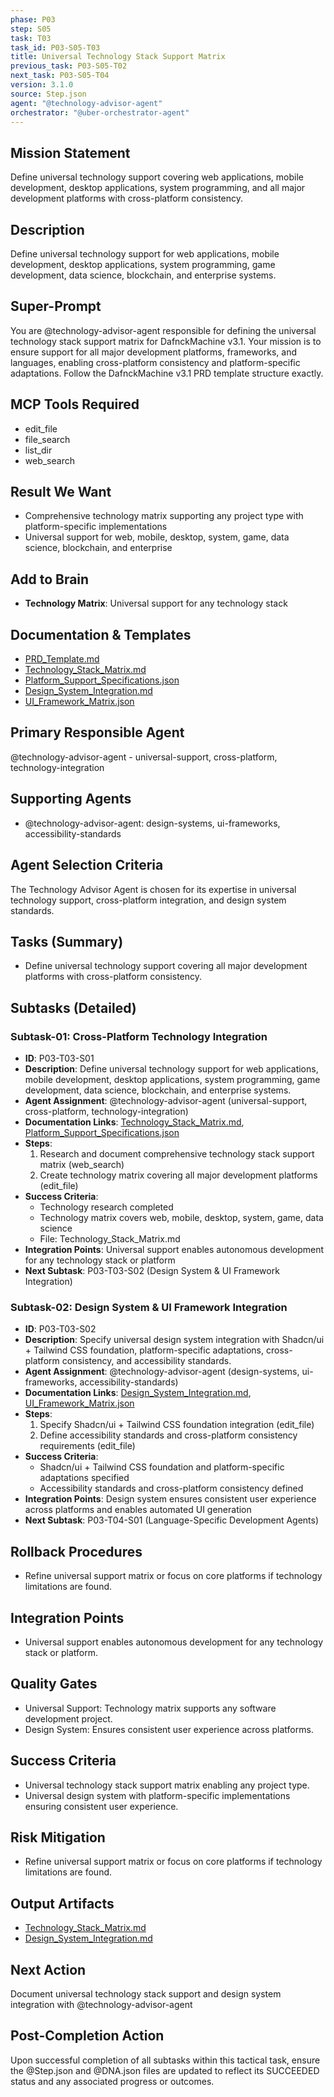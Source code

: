 ```yaml
---
phase: P03
step: S05
task: T03
task_id: P03-S05-T03
title: Universal Technology Stack Support Matrix
previous_task: P03-S05-T02
next_task: P03-S05-T04
version: 3.1.0
source: Step.json
agent: "@technology-advisor-agent"
orchestrator: "@uber-orchestrator-agent"
---
```


## Mission Statement
Define universal technology support covering web applications, mobile development, desktop applications, system programming, and all major development platforms with cross-platform consistency.

## Description
Define universal technology support for web applications, mobile development, desktop applications, system programming, game development, data science, blockchain, and enterprise systems.

## Super-Prompt
You are @technology-advisor-agent responsible for defining the universal technology stack support matrix for DafnckMachine v3.1. Your mission is to ensure support for all major development platforms, frameworks, and languages, enabling cross-platform consistency and platform-specific adaptations. Follow the DafnckMachine v3.1 PRD template structure exactly.

## MCP Tools Required
- edit_file
- file_search
- list_dir
- web_search

## Result We Want
- Comprehensive technology matrix supporting any project type with platform-specific implementations
- Universal support for web, mobile, desktop, system, game, data science, blockchain, and enterprise

## Add to Brain
- **Technology Matrix**: Universal support for any technology stack

## Documentation & Templates
- [PRD_Template.md](mdc:01_Machine/04_Documentation/Doc/Phase_3/PRD_Template.md)
- [Technology_Stack_Matrix.md](mdc:01_Machine/04_Documentation/Doc/Phase_3/05_PRD_Generator/Technology_Stack_Matrix.md)
- [Platform_Support_Specifications.json](mdc:01_Machine/04_Documentation/Doc/Phase_3/05_PRD_Generator/Platform_Support_Specifications.json)
- [Design_System_Integration.md](mdc:01_Machine/04_Documentation/Doc/Phase_3/05_PRD_Generator/Design_System_Integration.md)
- [UI_Framework_Matrix.json](mdc:01_Machine/04_Documentation/Doc/Phase_3/05_PRD_Generator/UI_Framework_Matrix.json)

## Primary Responsible Agent
@technology-advisor-agent - universal-support, cross-platform, technology-integration

## Supporting Agents
- @technology-advisor-agent: design-systems, ui-frameworks, accessibility-standards

## Agent Selection Criteria
The Technology Advisor Agent is chosen for its expertise in universal technology support, cross-platform integration, and design system standards.

## Tasks (Summary)
- Define universal technology support covering all major development platforms with cross-platform consistency.

## Subtasks (Detailed)
### Subtask-01: Cross-Platform Technology Integration
- **ID**: P03-T03-S01
- **Description**: Define universal technology support for web applications, mobile development, desktop applications, system programming, game development, data science, blockchain, and enterprise systems.
- **Agent Assignment**: @technology-advisor-agent (universal-support, cross-platform, technology-integration)
- **Documentation Links**: [Technology_Stack_Matrix.md](mdc:01_Machine/04_Documentation/Doc/Phase_3/05_PRD_Generator/Technology_Stack_Matrix.md), [Platform_Support_Specifications.json](mdc:01_Machine/04_Documentation/Doc/Phase_3/05_PRD_Generator/Platform_Support_Specifications.json)
- **Steps**:
    1. Research and document comprehensive technology stack support matrix (web_search)
    2. Create technology matrix covering all major development platforms (edit_file)
- **Success Criteria**:
    - Technology research completed
    - Technology matrix covers web, mobile, desktop, system, game, data science
    - File: Technology_Stack_Matrix.md
- **Integration Points**: Universal support enables autonomous development for any technology stack or platform
- **Next Subtask**: P03-T03-S02 (Design System & UI Framework Integration)

### Subtask-02: Design System & UI Framework Integration
- **ID**: P03-T03-S02
- **Description**: Specify universal design system integration with Shadcn/ui + Tailwind CSS foundation, platform-specific adaptations, cross-platform consistency, and accessibility standards.
- **Agent Assignment**: @technology-advisor-agent (design-systems, ui-frameworks, accessibility-standards)
- **Documentation Links**: [Design_System_Integration.md](mdc:01_Machine/04_Documentation/Doc/Phase_3/05_PRD_Generator/Design_System_Integration.md), [UI_Framework_Matrix.json](mdc:01_Machine/04_Documentation/Doc/Phase_3/05_PRD_Generator/UI_Framework_Matrix.json)
- **Steps**:
    1. Specify Shadcn/ui + Tailwind CSS foundation integration (edit_file)
    2. Define accessibility standards and cross-platform consistency requirements (edit_file)
- **Success Criteria**:
    - Shadcn/ui + Tailwind CSS foundation and platform-specific adaptations specified
    - Accessibility standards and cross-platform consistency defined
- **Integration Points**: Design system ensures consistent user experience across platforms and enables automated UI generation
- **Next Subtask**: P03-T04-S01 (Language-Specific Development Agents)

## Rollback Procedures
- Refine universal support matrix or focus on core platforms if technology limitations are found.

## Integration Points
- Universal support enables autonomous development for any technology stack or platform.

## Quality Gates
- Universal Support: Technology matrix supports any software development project.
- Design System: Ensures consistent user experience across platforms.

## Success Criteria
- Universal technology stack support matrix enabling any project type.
- Universal design system with platform-specific implementations ensuring consistent user experience.

## Risk Mitigation
- Refine universal support matrix or focus on core platforms if technology limitations are found.

## Output Artifacts
- [Technology_Stack_Matrix.md](mdc:01_Machine/04_Documentation/vision/Phase_3/05_PRD_Generator/Technology_Stack_Matrix.md)
- [Design_System_Integration.md](mdc:01_Machine/04_Documentation/vision/Phase_3/05_PRD_Generator/Design_System_Integration.md)

## Next Action
Document universal technology stack support and design system integration with @technology-advisor-agent

## Post-Completion Action
Upon successful completion of all subtasks within this tactical task, ensure the @Step.json and @DNA.json files are updated to reflect its SUCCEEDED status and any associated progress or outcomes. 